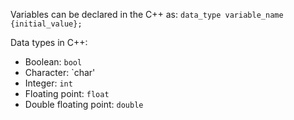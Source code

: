 Variables can be declared in the C++ as: `data_type variable_name {initial_value};`

Data types in C++:
* Boolean: `bool`
* Character: `char'
* Integer: `int`
* Floating point: `float`
* Double floating point: `double`
